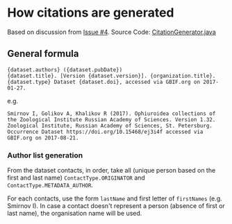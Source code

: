 # How citations are generated

Based on discussion from [Issue #4](https://github.com/gbif/registry/issues/4).
Source Code: [CitationGenerator.java](https://github.com/gbif/registry/blob/master/registry-metadata/src/main/java/org/gbif/registry/metadata/CitationGenerator.java)

## General formula
```
{dataset.authors} ({dataset.pubDate})
{dataset.title}. [Version {dataset.version}]. {organization.title}.
{dataset.type} Dataset {dataset.doi}, accessed via GBIF.org on 2017-01-27.
```

e.g.

```
Smirnov I, Golikov A, Khalikov R (2017). Ophiuroidea collections of the Zoological Institute Russian Academy of Sciences. Version 1.32. Zoological Institute, Russian Academy of Sciences, St. Petersburg. Occurrence Dataset https://doi.org/10.15468/ej3i4f accessed via GBIF.org on 2017-08-21.
```

### Author list generation

From the dataset contacts, in order, take all (unique person based on the first and last name)
`ContactType.ORIGINATOR` and `ContactType.METADATA_AUTHOR`.

For each contacts, use the form `lastName` and first letter of `firstNames` (e.g. Smirnov I).
In case a contact doesn't represent a person (absence of first or last name), the organisation name will be used.

